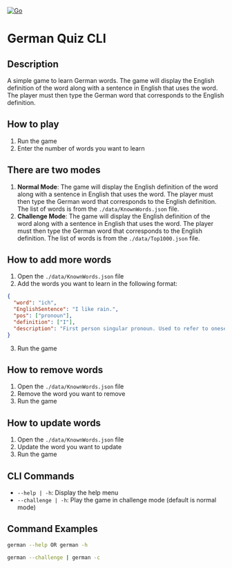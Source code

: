 [![Go](https://github.com/RadhiRasho/german-quiz-cli/actions/workflows/go.yml/badge.svg)](https://github.com/RadhiRasho/german-quiz-cli/actions/workflows/go.yml)

# German Quiz CLI

## Description
A simple game to learn German words. The game will display the English definition of the word along with a sentence in English that uses the word. The player must then type the German word that corresponds to the English definition.

## How to play
1. Run the game
2. Enter the number of words you want to learn

## There are two modes
1. **Normal Mode**: The game will display the English definition of the word along with a sentence in English that uses the word. The player must then type the German word that corresponds to the English definition. The list of words is from the `./data/KnownWords.json` file.
2. **Challenge Mode**: The game will display the English definition of the word along with a sentence in English that uses the word. The player must then type the German word that corresponds to the English definition. The list of words is from the `./data/Top1000.json` file.

## How to add more words
1. Open the `./data/KnownWords.json` file
2. Add the words you want to learn in the following format:
```json
{
  "word": "ich",
  "EnglishSentence": "I like rain.",
  "pos": ["pronoun"],
  "definition": ["I"],
  "description": "First person singular pronoun. Used to refer to oneself."
}
```
3. Run the game

## How to remove words
1. Open the `./data/KnownWords.json` file
2. Remove the word you want to remove
3. Run the game

## How to update words
1. Open the `./data/KnownWords.json` file
2. Update the word you want to update
3. Run the game

## CLI Commands
- `--help | -h`: Display the help menu
- `--challenge | -h`: Play the game in challenge mode (default is normal mode)

## Command Examples
```bash
german --help OR german -h

german --challenge | german -c
```
